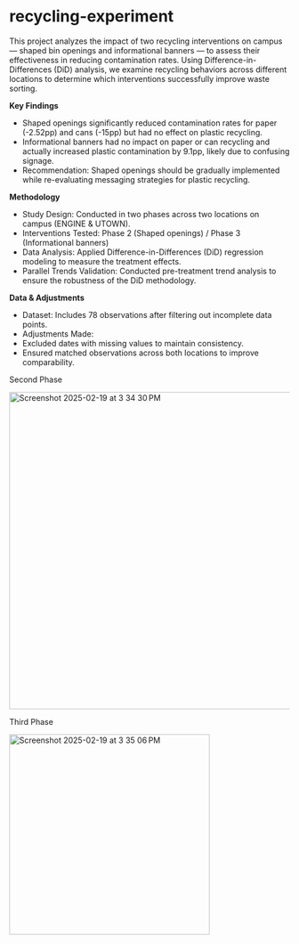 # recycling-experiment

This project analyzes the impact of two recycling interventions on campus — shaped bin openings and informational banners — to assess their effectiveness in reducing contamination rates. Using Difference-in-Differences (DiD) analysis, we examine recycling behaviors across different locations to determine which interventions successfully improve waste sorting.

**Key Findings**
- Shaped openings significantly reduced contamination rates for paper (-2.52pp) and cans (-15pp) but had no effect on plastic recycling.
- Informational banners had no impact on paper or can recycling and actually increased plastic contamination by 9.1pp, likely due to confusing signage.
- Recommendation: Shaped openings should be gradually implemented while re-evaluating messaging strategies for plastic recycling.

**Methodology**
- Study Design: Conducted in two phases across two locations on campus (ENGINE & UTOWN).
- Interventions Tested: Phase 2 (Shaped openings) / Phase 3 (Informational banners)
- Data Analysis: Applied Difference-in-Differences (DiD) regression modeling to measure the treatment effects.
- Parallel Trends Validation: Conducted pre-treatment trend analysis to ensure the robustness of the DiD methodology.

**Data & Adjustments**
- Dataset: Includes 78 observations after filtering out incomplete data points.
- Adjustments Made:
-   Excluded dates with missing values to maintain consistency.
-   Ensured matched observations across both locations to improve comparability.


Second Phase

<img width="570" alt="Screenshot 2025-02-19 at 3 34 30 PM" src="https://github.com/user-attachments/assets/b906c217-1089-4bee-9b91-7c81209a3899" />

Third Phase

<img width="360" alt="Screenshot 2025-02-19 at 3 35 06 PM" src="https://github.com/user-attachments/assets/fde9b2af-3555-4715-8677-260783863ef5" />
